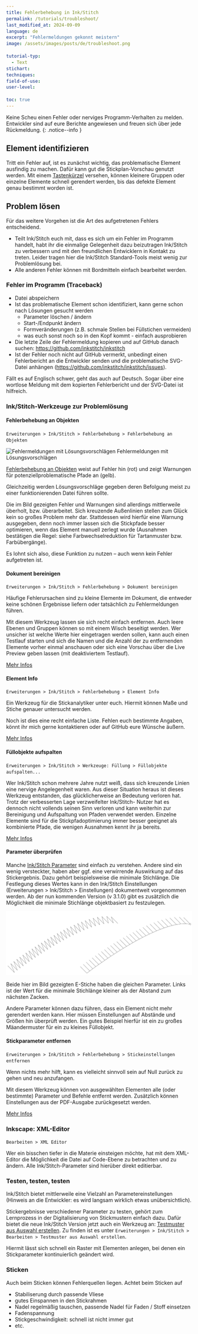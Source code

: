 ```yaml
---
title: Fehlerbehebung in Ink/Stitch
permalink: /tutorials/troubleshoot/
last_modified_at: 2024-09-09
language: de
excerpt: "Fehlermeldungen gekonnt meistern"
image: /assets/images/posts/de/troubleshoot.png

tutorial-typ:
  - Text
stichart: 
techniques:
field-of-use:
user-level: 

toc: true
---
```


Keine Scheu einen Fehler oder nerviges Programm-Verhalten zu melden.
Entwickler sind auf eure Berichte angewiesen und freuen sich über jede Rückmeldung.
{: .notice--info }

## Element identifizieren

Tritt ein Fehler auf, ist es zunächst wichtig, das problematische Element ausfindig zu machen.
Dafür kann gut die Stickplan-Vorschau genutzt werden. Mit einem [Tastenkürzel](/de/docs/customize/#tastenkürzel) versehen, können
kleinere Gruppen oder einzelne Elemente schnell gerendert werden, bis das defekte Element genau
bestimmt worden ist.

## Problem lösen

Für das weitere Vorgehen ist die Art des aufgetretenen Fehlers entscheidend.

* Teilt Ink/Stitch euch mit, dass es sich um ein Fehler im Programm handelt, habt ihr die
  einmalige Gelegenheit dazu beizutragen Ink/Stitch zu verbessern und mit den freundlichen
  Entwicklern in Kontakt zu treten. Leider tragen hier die Ink/Stitch Standard-Tools meist
  wenig zur Problemlösung bei.
* Alle anderen Fehler können mit Bordmitteln einfach bearbeitet werden.

### Fehler im Programm (Traceback)

* Datei abspeichern
* Ist das problematische Element schon identifiziert, kann gerne schon nach Lösungen gesucht werden
  * Parameter löschen / ändern
  * Start-/Endpunkt ändern
  * Formveränderungen (z.B. schmale Stellen bei Füllstichen vermeiden)
  * was euch sonst noch so in den Kopf kommt - einfach ausprobieren
* Die letzte Zeile der Fehlermeldung kopieren und auf GitHub danach suchen:
  <https://github.com/inkstitch/inkstitch>
* Ist der Fehler noch nicht auf GitHub vermerkt, unbedingt einen Fehlerbericht an die
  Entwickler senden und die problematische SVG-Datei anhängen
  (<https://github.com/inkstitch/inkstitch/issues>).

Fällt es auf Englisch schwer, geht das auch auf Deutsch. Sogar über eine wortlose Meldung
mit dem kopierten Fehlerbericht und der SVG-Datei ist hilfreich.

### Ink/Stitch-Werkzeuge zur Problemlösung

#### Fehlerbehebung an Objekten

`Erweiterungen > Ink/Stitch > Fehlerbehebung > Fehlerbehebung an Objekten`

![Fehlermeldungen mit Lösungsvorschlägen](/assets/images/docs/de/troubleshoot.jpg)
Fehlermeldungen mit Lösungsvorschlägen

[Fehlerbehebung an Objekten](/de/docs/troubleshoot/#fehlerbehebung) weist auf Fehler hin (rot) und
zeigt Warnungen für potenziellproblematische Pfade an (gelb).

Gleichzeitig werden Lösungsvorschläge gegeben deren Befolgung meist zu einer funktionierenden
Datei führen sollte.

Die im Bild gezeigten Fehler und Warnungen sind allerdings mittlerweile überholt, bzw.
überarbeitet. Sich kreuzende Außenlinien stellen zum Glück kein so großes Problem mehr dar.
Stattdessen wird hierfür eine Warnung ausgegeben, denn noch immer lassen sich die Stickpfade
besser optimieren, wenn das Element manuell zerlegt wurde (Ausnahmen bestätigen die Regel:
siehe Farbwechselreduktion für Tartanmuster bzw. Farbübergänge).

Es lohnt sich also, diese Funktion zu nutzen – auch wenn kein Fehler aufgetreten ist.

#### Dokument bereinigen

`Erweiterungen > Ink/Stitch > Fehlerbehebung > Dokument bereinigen`

Häufige Fehlerursachen sind zu kleine Elemente im Dokument, die entweder keine schönen
Ergebnisse liefern oder tatsächlich zu Fehlermeldungen führen.

Mit diesem Werkzeug lassen sie sich recht einfach entfernen. Auch leere Ebenen und Gruppen
können so mit einem Wisch beseitigt werden. Wer unsicher ist welche Werte hier eingetragen
werden sollen, kann auch einen Testlauf starten und sich die Namen und die Anzahl der zu
entfernenden Elemente vorher einmal anschauen oder sich eine Vorschau über die Live Preview
geben lassen (mit deaktiviertem Testlauf).

[Mehr Infos](/de/docs/troubleshoot/#dokument-bereinigen)

#### Element Info

`Erweiterungen > Ink/Stitch > Fehlerbehebung > Element Info`

Ein Werkzeug für die Stickanalytiker unter euch. Hiermit können Maße und Stiche genauer
untersucht werden.

Noch ist dies eine recht einfache Liste. Fehlen euch bestimmte Angaben, könnt ihr mich gerne
kontaktieren oder auf GitHub eure Wünsche äußern.

[Mehr Infos](/de/docs/troubleshoot/#element-info)

#### Füllobjekte aufspalten

`Erweiterungen > Ink/Stitch > Werkzeuge: Füllung > Füllobjekte aufspalten...`

Wer Ink/Stitch schon mehrere Jahre nutzt weiß, dass sich kreuzende Linien eine nervige
Angelegenheit waren. Aus dieser Situation heraus ist dieses Werkzeug entstanden, das
glücklicherweise an Bedeutung verloren hat. Trotz der verbesserten Lage verzweifelter Ink/Stitch-
Nutzer hat es dennoch nicht vollends seinen Sinn verloren und kann weiterhin zur Bereinigung und
Aufspaltung von Pfaden verwendet werden. Einzelne Elemente sind für die Stickpfadoptimierung
immer besser geeignet als kombinierte Pfade, die wenigen Ausnahmen kennt ihr ja bereits.

[Mehr Infos](/de/docs/fill-tools/#füllstich-objekte-zerlegen)

#### Parameter überprüfen

Manche [Ink/Stitch Parameter](/de/docs/params/) sind einfach zu verstehen. Andere sind ein wenig versteckter,
haben aber ggf. eine verwirrende Auswirkung auf das Stickergebnis. Dazu gehört beispielsweise die
minimale Stichlänge. Die Festlegung dieses Wertes kann in den Ink/Stitch Einstellungen
(Erweiterungen > Ink/Stitch > Einstellungen) dokumentweit vorgenommen werden. Ab der nun
kommenden Version (v 3.1.0) gibt es zusätzlich die Möglichkeit die minimale Stichlänge
objektbasiert zu festzulegen.

![E-Stich mit unterschiedlichem Wert für die minimale Stichlänge](/assets/images/tutorials/troubleshoot/min_stitch_len_effect.png)

Beide hier im Bild gezeigten E-Stiche haben die gleichen Parameter.
Links ist der Wert für die minimale Stichlänge kleiner als der Abstand zum nächsten Zacken.

Andere Parameter können dazu führen, dass ein Element nicht mehr gerendert werden kann. Hier
müssen Einstellungen auf Abstände und Größen hin überprüft werden. Ein gutes Beispiel hierfür ist
ein zu großes Mäandermuster für ein zu kleines Füllobjekt.

#### Stickparameter entfernen

`Erweiterungen > Ink/Stitch > Fehlerbehebung > Stickeinstellungen entfernen`

Wenn nichts mehr hilft, kann es vielleicht sinnvoll sein auf Null zurück zu gehen und neu
anzufangen.

Mit diesem Werkzeug können von ausgewählten Elementen alle (oder bestimmte) Parameter und
Befehle entfernt werden. Zusätzlich können Einstellungen aus der PDF-Ausgabe zurückgesetzt
werden.

[Mehr Infos](/de/docs/troubleshoot/#stickeinstellungen-entfernen)

### Inkscape: XML-Editor

`Bearbeiten > XML Editor`

Wer ein bisschen tiefer in die Materie einsteigen möchte, hat mit dem XML-Editor die Möglichkeit
die Datei auf Code-Ebene zu betrachten und zu ändern. Alle Ink/Stitch-Parameter sind hierüber
direkt editierbar.

### Testen, testen, testen

Ink/Stitch bietet mittlerweile eine Vielzahl an Parametereinstellungen (Hinweis an die Entwickler:
es wird langsam wirklich etwas unübersichtlich).

Stickergebnisse verschiedener Parameter zu testen, gehört zum Lernprozess in der Digitalisierung
von Stickmustern einfach dazu. Dafür bietet die neue Ink/Stitch Version jetzt auch ein Werkzeug an:
[Testmuster aus Auswahl erstellen](/de/docs/edit/#testmuster-aus-auswahl-erstellen).
Zu finden ist es unter `Erweiterungen > Ink/Stitch > Bearbeiten > Testmuster aus Auswahl erstellen`.

Hiermit lässt sich schnell ein Raster mit Elementen anlegen, bei denen ein Stickparameter
kontinuierlich geändert wird.

### Sticken

Auch beim Sticken können Fehlerquellen liegen. Achtet beim Sticken auf

* Stabiliserung durch passende Vliese
* gutes Einspannen in den Stickrahmen
* Nadel regelmäßig tauschen, passende Nadel für Faden / Stoff einsetzen
* Fadenspannung
* Stickgeschwindigkeit: schnell ist nicht immer gut
* etc.
